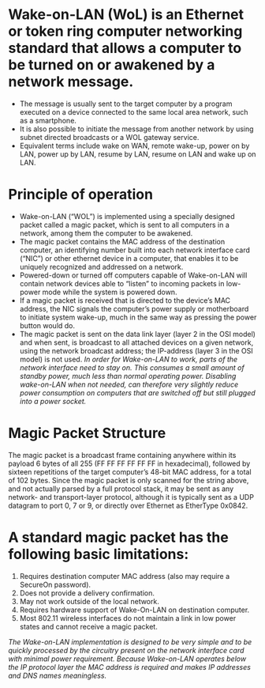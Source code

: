 # Wake-on-LAN (WoL) is an Ethernet or token ring computer networking standard that allows a computer to be turned on or awakened by a network message.

- The message is usually sent to the target computer by a program executed on a device connected to the same local area network, such as a smartphone.
- It is also possible to initiate the message from another network by using subnet directed broadcasts or a WOL gateway service.
- Equivalent terms include wake on WAN, remote wake-up, power on by LAN, power up by LAN, resume by LAN, resume on LAN and wake up on LAN.

# Principle of operation

- Wake-on-LAN (“WOL”) is implemented using a specially designed packet called a magic packet, which is sent to all computers in a network, among them the computer to be awakened.
- The magic packet contains the MAC address of the destination computer, an identifying number built into each network interface card (“NIC”) or other ethernet device in a computer, that enables it to be uniquely recognized and addressed on a network.
- Powered-down or turned off computers capable of Wake-on-LAN will contain network devices able to “listen” to incoming packets in low-power mode while the system is powered down.
- If a magic packet is received that is directed to the device’s MAC address, the NIC signals the computer’s power supply or motherboard to initiate system wake-up, much in the same way as pressing the power button would do.
- The magic packet is sent on the data link layer (layer 2 in the OSI model) and when sent, is broadcast to all attached devices on a given network, using the network broadcast address; the IP-address (layer 3 in the OSI model) is not used.
*In order for Wake-on-LAN to work, parts of the network interface need to stay on. This consumes a small amount of standby power, much less than normal operating power. Disabling wake-on-LAN when not needed, can therefore very slightly reduce power consumption on computers that are switched off but still plugged into a power socket.*

# Magic Packet Structure

The magic packet is a broadcast frame containing anywhere within its payload 6 bytes of all 255 (FF FF FF FF FF FF in hexadecimal), followed by sixteen repetitions of the target computer’s 48-bit MAC address, for a total of 102 bytes.
Since the magic packet is only scanned for the string above, and not actually parsed by a full protocol stack, it may be sent as any network- and transport-layer protocol, although it is typically sent as a UDP datagram to port 0, 7 or 9, or directly over Ethernet as EtherType 0x0842.

# A standard magic packet has the following basic limitations:

1. Requires destination computer MAC address (also may require a SecureOn password).
2. Does not provide a delivery confirmation.
3. May not work outside of the local network.
4. Requires hardware support of Wake-On-LAN on destination computer.
5. Most 802.11 wireless interfaces do not maintain a link in low power states and cannot receive a magic packet.

*The Wake-on-LAN implementation is designed to be very simple and to be quickly processed by the circuitry present on the network interface card with minimal power requirement. Because Wake-on-LAN operates below the IP protocol layer the MAC address is required and makes IP addresses and DNS names meaningless.*